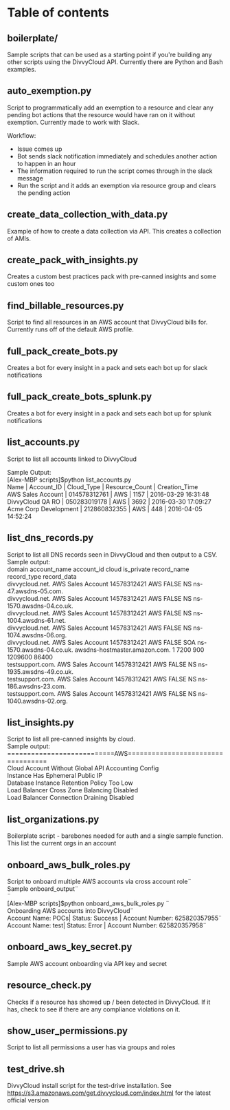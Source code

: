 # Table of contents  
  
  
## boilerplate/  
Sample scripts that can be used as a starting point if you're building any other scripts using the DivvyCloud API. Currently there are Python and Bash examples.   
  
## auto_exemption.py  
Script to programmatically add an exemption to a resource and clear any pending bot actions that the resource would have ran on it without exemption. Currently made to work with Slack.   
  
Workflow:  
- Issue comes up  
- Bot sends slack notification immediately and schedules another action to happen in an hour  
- The information required to run the script comes through in the slack message  
- Run the script and it adds an exemption via resource group and clears the pending action  
  
## create_data_collection_with_data.py  
Example of how to create a data collection via API. This creates a collection of AMIs.   
  
## create_pack_with_insights.py  
Creates a custom best practices pack with pre-canned insights and some custom ones too  
  
## find_billable_resources.py  
Script to find all resources in an AWS account that DivvyCloud bills for. Currently runs off of the default AWS profile. 

## full_pack_create_bots.py  
Creates a bot for every insight in a pack and sets each bot up for slack notifications  
  
## full_pack_create_bots_splunk.py  
Creates a bot for every insight in a pack and sets each bot up for splunk notifications  
  
## list_accounts.py  
Script to list all accounts linked to DivvyCloud  
  
Sample Output:    
[Alex-MBP scripts]$python list_accounts.py     
Name | Account_ID | Cloud_Type | Resource_Count | Creation_Time    
AWS Sales Account | 014578312761 | AWS | 1157 | 2016-03-29 16:31:48    
DivvyCloud QA RO | 050283019178 | AWS | 3692 | 2016-03-30 17:09:27    
Acme Corp Development | 212860832355 | AWS | 448 | 2016-04-05 14:52:24    
  
## list_dns_records.py  
Script to list all DNS records seen in DivvyCloud and then output to a CSV. 
Sample output:  
domain	account_name	account_id	cloud	is_private	record_name	record_type	record_data  
divvycloud.net.	AWS Sales Account	14578312421	AWS	FALSE		NS	ns-47.awsdns-05.com.  
divvycloud.net.	AWS Sales Account	14578312421	AWS	FALSE		NS	ns-1570.awsdns-04.co.uk.  
divvycloud.net.	AWS Sales Account	14578312421	AWS	FALSE		NS	ns-1004.awsdns-61.net.  
divvycloud.net.	AWS Sales Account	14578312421	AWS	FALSE		NS	ns-1074.awsdns-06.org.  
divvycloud.net.	AWS Sales Account	14578312421	AWS	FALSE		SOA	ns-1570.awsdns-04.co.uk. awsdns-hostmaster.amazon.com. 1 7200 900 1209600 86400  
testsupport.com.	AWS Sales Account	14578312421	AWS	FALSE		NS	ns-1935.awsdns-49.co.uk.  
testsupport.com.	AWS Sales Account	14578312421	AWS	FALSE		NS	ns-186.awsdns-23.com.  
testsupport.com.	AWS Sales Account	14578312421	AWS	FALSE		NS	ns-1040.awsdns-02.org.  

## list_insights.py  
Script to list all pre-canned insights by cloud.   
Sample output:    
===========================AWS==================================    
Cloud Account Without Global API Accounting Config    
Instance Has Ephemeral Public IP    
Database Instance Retention Policy Too Low    
Load Balancer Cross Zone Balancing Disabled    
Load Balancer Connection Draining Disabled    
  
  
## list_organizations.py  
Boilerplate script - barebones needed for auth and a single sample function. This list the current orgs in an account  
  
## onboard_aws_bulk_roles.py  
Script to onboard multiple AWS accounts via cross account role¨    
Sample onboard_output¨    
¨    
[Alex-MBP scripts]$python onboard_aws_bulk_roles.py ¨    
Onboarding AWS accounts into DivvyCloud¨    
Account Name: POCs| Status: Success | Account Number: 625820357955¨    
Account Name: test| Status: Error | Account Number: 625820357958¨    
  
## onboard_aws_key_secret.py  
Sample AWS account onboarding via API key and secret  
  
## resource_check.py  
Checks if a resource has showed up / been detected in DivvyCloud. If it has, check to see if there are any compliance violations on it.  
  
## show_user_permissions.py  
Script to list all permissions a user has via groups and roles  
  
## test_drive.sh  
DivvyCloud install script for the test-drive installation. See https://s3.amazonaws.com/get.divvycloud.com/index.html for the latest official version  
  
